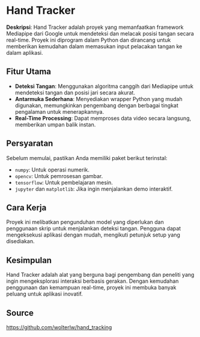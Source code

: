 # Hand Tracker

**Deskripsi**: Hand Tracker adalah proyek yang memanfaatkan framework Mediapipe dari Google untuk mendeteksi dan melacak posisi tangan secara real-time. Proyek ini diprogram dalam Python dan dirancang untuk memberikan kemudahan dalam memasukan input pelacakan tangan ke dalam aplikasi.

## Fitur Utama

- **Deteksi Tangan**: Menggunakan algoritma canggih dari Mediapipe untuk mendeteksi tangan dan posisi jari secara akurat.
- **Antarmuka Sederhana**: Menyediakan wrapper Python yang mudah digunakan, memungkinkan pengembang dengan berbagai tingkat pengalaman untuk menerapkannya.
- **Real-Time Processing**: Dapat memproses data video secara langsung, memberikan umpan balik instan.

## Persyaratan

Sebelum memulai, pastikan Anda memiliki paket berikut terinstal:

- `numpy`: Untuk operasi numerik.
- `opencv`: Untuk pemrosesan gambar.
- `tensorflow`: Untuk pembelajaran mesin.
- `jupyter` dan `matplotlib`: Jika ingin menjalankan demo interaktif.

## Cara Kerja

Proyek ini melibatkan pengunduhan model yang diperlukan dan penggunaan skrip untuk menjalankan deteksi tangan. Pengguna dapat mengeksekusi aplikasi dengan mudah, mengikuti petunjuk setup yang disediakan.

## Kesimpulan

Hand Tracker adalah alat yang berguna bagi pengembang dan peneliti yang ingin mengeksplorasi interaksi berbasis gerakan. Dengan kemudahan penggunaan dan kemampuan real-time, proyek ini membuka banyak peluang untuk aplikasi inovatif.


## Source
https://github.com/wolterlw/hand_tracking
